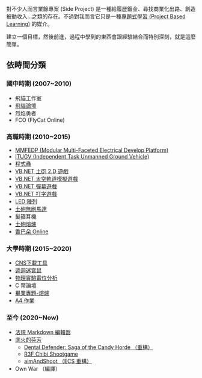對不少人而言業餘專案 (Side Project) 是一種給履歷鍍金、尋找商業化出路、創造被動收入...之類的存在。不過對我而言它只是一種[專題式學習 (Project Based Learning)](https://en.wikipedia.org/wiki/Project-based_learning) 的媒介。

建立一個目標，然後前進，過程中學到的東西會跟經驗結合而特別深刻，就是這麼簡單。

## 依時間分類

### 國中時期 (2007~2010)

- 飛貓工作室
- [飛貓論壇](#飛貓論壇)
- 烈焰勇者
- FCO (FlyCat Online)

### 高職時期 (2010~2015)

- [MMFEDP (Modular Multi-Faceted Electrical Develop Platform)](#MMFEDP)
- [ITUGV (Independent Task Unmanned Ground Vehicle)](#ITUGV)
- [程式蠱](#程式蠱)
- [VB.NET 土砲 2.D 遊戲](<#VB.NET 土砲 2.D 遊戲>)
- [VB.NET 太空軌道模擬遊戲](<#VB.NET 太空軌道模擬遊戲>)
- [VB.NET 彈幕遊戲](<#VB.NET 彈幕遊戲>)
- [VB.NET 打字遊戲](<#VB.NET 打字遊戲>)
- [LED 陣列](<#土砲 LED 陣列>)
- [土砲無刷馬達](#土砲無刷馬達)
- 髮箍耳機
- [土砲熔爐](#土砲熔爐)
- [香巴朵 Online](<#Project:香巴朵 Online>)

### 大學時期 (2015~2020)

- [CNS下載工具](<#CNS下載工具>)
- [遞迴迷宮鼠](#遞迴迷宮鼠)
- [物理實驗電位分析](#物理實驗電位分析)
- C 幣論壇
- [畢業專題-熔爐](#移動熔爐)
- [A4 作業](<#A4 作業>)

### 至今 (2020~Now)

- [法規 Markdown 編輯器](<#法規 Markdown 編輯器>)
- [底火的芬芳](<#Project:底火的芬芳>)
  - [Dental Defender: Saga of the Candy Horde （重構）](<#Dental Defender: Saga of the Candy Horde （重構）>)
  - [R3F Chibi Shootgame](<#R3F Chibi Shootgame>)
  - [aimAndShoot （ECS 重構）](<#aimAndShoot （ECS 重構）>)
- Own War （編譯）